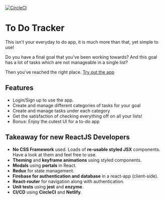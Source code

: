 [![CircleCI](https://circleci.com/gh/aishwaryapb/todotracker.svg?style=svg)](https://circleci.com/gh/aishwaryapb/todotracker)

# To Do Tracker

This isn't your everyday to do app, it is much more than that, yet simple to use! 

Do you have a final goal that you've been working towards? And this goal has a lot of tasks which are not manageable in a single list?

Then you've reached the right place. [Try out the app](https://to-do-tracker.netlify.com/)

## Features

 - Login/Sign up to use the app.
 - Create and manage different categories of tasks for your goal
 - Create and manage tasks under each category
 - Get the satisfaction of checking everything off on all your lists!
 - Bonus: Enjoy the cutest UI for a to-do app

## Takeaway for new ReactJS Developers

 - **No CSS Framework** used. Loads of **re-usable styled JSX** components. Have a look at them and feel free to use.
 - **Theming** and **keyframe animations** using styled components.
 - **Modals** using **portals** in React.
 - **Redux** for state management.
 - **Firebase for authentication and database** in a react-app (client-side).
 - **React-router** for navigation along with authentication.
 - **Unit tests** using **jest** and **enzyme**.
 - **CI/CD** using **CircleCI** and **Netlify**.
